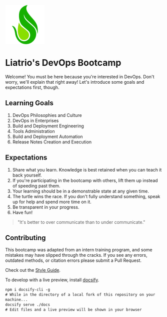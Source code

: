 ![liatrio](docs/img/Liatrio-icon.png)
# Liatrio's DevOps Bootcamp

Welcome! You must be here because you're interested in DevOps. Don't worry, we'll explain that right away! Let's introduce some goals and expectations first, though.

## Learning Goals
 1. DevOps Philosophies and Culture
 2. DevOps in Enterprises
 3. Build and Deployment Engineering
 4. Tools Administration
 5. Build and Deployment Automation
 6. Release Notes Creation and Execution

## Expectations
 1. Share what you learn. Knowledge is best retained when you can teach it back yourself.
 2. If you're participating in the bootcamp with others, lift them up instead of speeding past them.
 3. Your learning should be in a demonstrable state at any given time.
 4. The turtle wins the race. If you don't fully understand something, speak up for help and spend more time on it.
 5. Be transparent in your progress.
 6. Have fun!

> "It's better to over communicate than to under communicate."

## Contributing
This bootcamp was adapted from an intern training program, and some mistakes may have slipped through the cracks. If you see any errors, outdated methods, or citation errors please submit a Pull Request.

Check out the [Style Guide](STYLE.md).

To develop with a live preview, install [docsify](https://docsify.js.org/#/quickstart).
```
npm i docsify-cli -g
# While in the directory of a local fork of this repository on your machine...
docsify serve ./docs
# Edit files and a live preview will be shown in your browser
```

